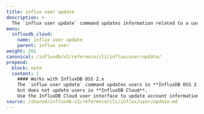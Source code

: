 ```yaml
---
title: influx user update
description: >
  The `influx user update` command updates information related to a user such as their user name.
menu:
  influxdb_cloud:
    name: influx user update
    parent: influx user
weight: 201
canonical: /influxdb/v2/reference/cli/influx/user/update/
prepend:
  block: note
  content: |
    #### Works with InfluxDB OSS 2.x
    The `influx user update` command updates users in **InfluxDB OSS 2.x**,
    but does not update users in **InfluxDB Cloud**.
    Use the InfluxDB Cloud user interface to update account information.
source: /shared/influxdb-v2/reference/cli/influx/user/update.md
---
```


<!-- The content for this file is located at
// SOURCE content/shared/influxdb-v2/reference/cli/influx/user/update.md -->
